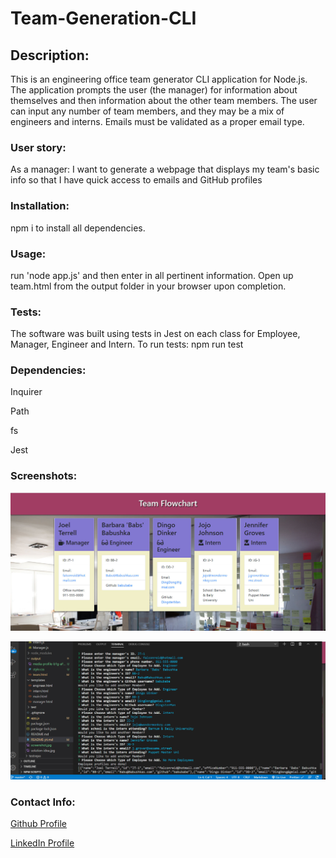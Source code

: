# Team-Generation-CLI

## Description:

This is an engineering office team generator CLI application for Node.js. The application prompts the user (the manager) for information about themselves and then information about the other team members. The user can input any number of team members, and they may be a mix of engineers and interns. Emails must be validated as a proper email type.

### User story:

As a manager:
I want to generate a webpage that displays my team's basic info
so that I have quick access to emails and GitHub profiles

### Installation:

npm i to install all dependencies.

### Usage:

run 'node app.js' and then enter in all pertinent information. Open up team.html from the output folder in your browser upon completion.

### Tests:

The software was built using tests in Jest on each class for Employee, Manager, Engineer and Intern.
To run tests: npm run test

### Dependencies:

Inquirer

Path

fs

Jest

### Screenshots:

![](screenshot.jpg)

![](screenshot-1.jpg)

### Contact Info:

[Github Profile](https://github.com/falconreid/Team-Generation-CLI)

[LinkedIn Profile](https://www.linkedin.com/in/joelterrell/)
